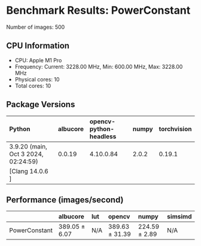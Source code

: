 # Benchmark Results: PowerConstant

Number of images: 500

## CPU Information

- CPU: Apple M1 Pro
- Frequency: Current: 3228.00 MHz, Min: 600.00 MHz, Max: 3228.00 MHz
- Physical cores: 10
- Total cores: 10

## Package Versions

| Python                                | albucore   | opencv-python-headless   | numpy   | torchvision   |
|:--------------------------------------|:-----------|:-------------------------|:--------|:--------------|
| 3.9.20 (main, Oct  3 2024, 02:24:59)  | 0.0.19     | 4.10.0.84                | 2.0.2   | 0.19.1        |
| [Clang 14.0.6 ]                       |            |                          |         |               |

## Performance (images/second)

|               | albucore      | lut   | opencv         | numpy         | simsimd   |
|:--------------|:--------------|:------|:---------------|:--------------|:----------|
| PowerConstant | 389.05 ± 6.07 | N/A   | 389.63 ± 31.39 | 224.59 ± 2.89 | N/A       |

